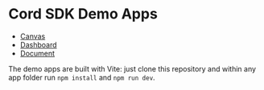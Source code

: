 # Cord SDK Demo Apps

- [Canvas](https://docs.cord.com/get-started/demo-apps/canvas)
- [Dashboard](https://docs.cord.com/get-started/demo-apps/dashboard)
- [Document](https://docs.cord.com/get-started/demo-apps/document)

The demo apps are built with Vite: just clone this repository and within any app folder run `npm install` and `npm run dev`.
